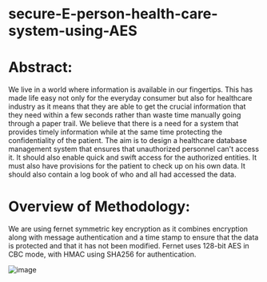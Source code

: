 # secure-E-person-health-care-system-using-AES
# Abstract:
We live in a world where information is available in our fingertips. This has made life easy
not only for the everyday consumer but also for healthcare industry as it means that they
are able to get the crucial information that they need within a few seconds rather than
waste time manually going through a paper trail. We believe that there is a need for a
system that provides timely information while at the same time protecting the
confidentiality of the patient. The aim is to design a healthcare database management
system that ensures that unauthorized personnel can't access it. It should also enable quick
and swift access for the authorized entities. It must also have provisions for the patient to
check up on his own data. It should also contain a log book of who and all had accessed
the data. 

# Overview of Methodology:
We are using fernet symmetric key encryption as it combines encryption along with
message authentication and a time stamp to ensure that the data is protected and that it has
not been modified. Fernet uses 128-bit AES in CBC mode, with HMAC using SHA256 for
authentication.

![image](https://user-images.githubusercontent.com/70682152/160235037-2899ba00-e5ff-4a2f-a0ee-5f1d499cf6ca.png)
